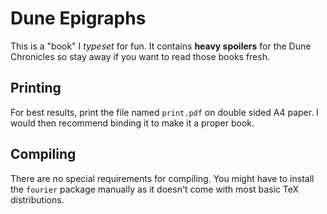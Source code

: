 # Dune Epigraphs

This is a "book" I *typeset* for fun. It contains **heavy spoilers** for the Dune Chronicles so stay away if you want to read those books fresh.

## Printing

For best results, print the file named ``print.pdf`` on double sided A4 paper. I would then recommend binding it to make it a proper book.

## Compiling

There are no special requirements for compiling. You might have to install the `fourier` package manually as it doesn't come with most basic TeX distributions.